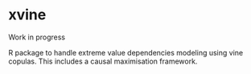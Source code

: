 # xvine

Work in progress

R package to handle extreme value dependencies modeling using vine copulas. This includes a causal maximisation framework.
